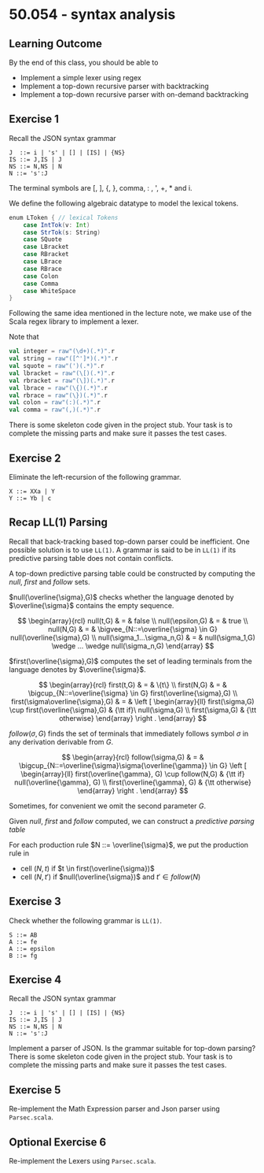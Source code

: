 # 50.054 - syntax analysis


## Learning Outcome 

By the end of this class, you should be able to 

* Implement a simple lexer using regex
* Implement a top-down recursive parser with backtracking
* Implement a top-down recursive parser with on-demand backtracking 




## Exercise 1


Recall the JSON syntax grammar

```
J  ::= i | 's' | [] | [IS] | {NS}
IS ::= J,IS | J
NS ::= N,NS | N
N ::= 's':J
```

The terminal symbols are [, ], {, }, comma, : , ', +, * and i.

We define the following algebraic datatype to model the lexical tokens.

```scala
enum LToken { // lexical Tokens
    case IntTok(v: Int)
    case StrTok(s: String)
    case SQuote
    case LBracket
    case RBracket
    case LBrace
    case RBrace
    case Colon
    case Comma
    case WhiteSpace
}

```

Following the same idea mentioned in the lecture note, we make use of the Scala regex library to implement a lexer.

Note that 

```scala
val integer = raw"(\d+)(.*)".r
val string = raw"([^']*)(.*)".r
val squote = raw"(')(.*)".r
val lbracket = raw"(\[)(.*)".r
val rbracket = raw"(\])(.*)".r
val lbrace = raw"(\{)(.*)".r
val rbrace = raw"(\})(.*)".r
val colon = raw"(:)(.*)".r
val comma = raw"(,)(.*)".r
```
There is some skeleton code given in the project stub. Your task is to complete the missing parts and make sure it passes the test cases.



## Exercise 2

Eliminate the left-recursion of the following grammar.

```
X ::= XXa | Y
Y ::= Yb | c
```



## Recap LL(1) Parsing

Recall that back-tracking based top-down parser could be inefficient.
One possible solution is to use `LL(1)`. A grammar is said to be in `LL(1)` if its predictive parsing table does not contain conflicts.

A top-down predictive parsing table could be constructed by computing the $null$, $first$ and $follow$ sets.

$null(\overline{\sigma},G)$ checks whether the language denoted by $\overline{\sigma}$ contains the empty sequence.

$$
\begin{array}{rcl}
null(t,G) & = & false \\ 
null(\epsilon,G) & = & true \\ 
null(N,G) & = & \bigvee_{N::=\overline{\sigma} \in G} null(\overline{\sigma},G) \\ 
null(\sigma_1...\sigma_n,G) & = & null(\sigma_1,G) \wedge ... \wedge null(\sigma_n,G)
\end{array}
$$

$first(\overline{\sigma},G)$ computes the set of leading terminals from the language denotes by $\overline{\sigma}$.

$$
\begin{array}{rcl}
first(t,G) & = & \{t\} \\ 
first(N,G) & = & \bigcup_{N::=\overline{\sigma} \in G} first(\overline{\sigma},G) \\ 
first(\sigma\overline{\sigma},G) & = & 
  \left [ 
    \begin{array}{ll} 
      first(\sigma,G) \cup first(\overline{\sigma},G) & {\tt if}\ null(\sigma,G) \\ 
      first(\sigma,G) & {\tt otherwise} 
      \end{array} 
  \right . 
\end{array}
$$

$follow(\sigma,G)$ finds the set of terminals that immediately follows symbol $\sigma$ in any derivation derivable from $G$.

$$
\begin{array}{rcl}
follow(\sigma,G) & = & \bigcup_{N::=\overline{\sigma}\sigma{\overline{\gamma}} \in G} 
  \left [ 
    \begin{array}{ll}
      first(\overline{\gamma}, G) \cup follow(N,G) & {\tt if} null(\overline{\gamma}, G) \\
      first(\overline{\gamma}, G) & {\tt otherwise}
    \end{array} 
  \right . 
\end{array}
$$ 

Sometimes, for convenient we omit the second parameter $G$.


Given $null$, $first$ and $follow$ computed, we can construct a *predictive parsing table*

For each production rule $N ::= \overline{\sigma}$, we put the production rule in 

* cell $(N,t)$ if $t \in first(\overline{\sigma})$
* cell $(N,t')$ if $null(\overline{\sigma})$ and $t' \in follow(N)$


## Exercise 3

Check whether the following grammar is `LL(1)`.

```
S ::= AB
A ::= fe
A ::= epsilon
B ::= fg
```



## Exercise 4

Recall the JSON syntax grammar

```
J  ::= i | 's' | [] | [IS] | {NS}
IS ::= J,IS | J
NS ::= N,NS | N
N ::= 's':J
```


Implement a parser of JSON. Is the grammar suitable for top-down parsing? 
There is some skeleton code given in the project stub. Your task is to 
complete the missing parts and make sure it passes the test cases.


## Exercise 5

Re-implement the Math Expression parser and Json parser using `Parsec.scala`.

## Optional Exercise 6

Re-implement the Lexers using `Parsec.scala`.